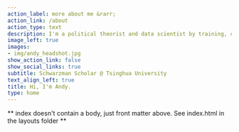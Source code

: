 ```yaml
---
action_label: more about me &rarr;
action_link: /about
action_type: text
description: I'm a political theorist and data scientist by training, currently working on designing digital democracies and regulating emerging tech. <br> <br> Previously, I studied philosophy at Harvard and critical theory in Berlin, advised a German MP on tech policy, and wrote for *The Crimson*, among other adventures. <br> <br>Right now, I'm based in Beijing and reading Kazuo Ishiguro's *When We Were Orphans*. My bean of choice this week is Geisha from 喵小雅. 
image_left: true
images:
- img/andy_headshot.jpg
show_action_link: false
show_social_links: true
subtitle: Schwarzman Scholar @ Tsinghua University
text_align_left: true
title: Hi, I'm Andy.
type: home
---
```


** index doesn't contain a body, just front matter above.
See index.html in the layouts folder **
